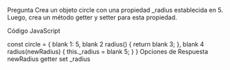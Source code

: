 Pregunta
Crea un objeto circle con una propiedad _radius establecida en 5. Luego, crea un método getter y setter para esta propiedad.

Código
JavaScript

const circle = {
  blank 1: 5,
  blank 2 radius() {
    return blank 3;
  },
  blank 4 radius(newRadius) {
    this._radius = blank 5;
  }
}
Opciones de Respuesta
newRadius
getter
set
_radius
